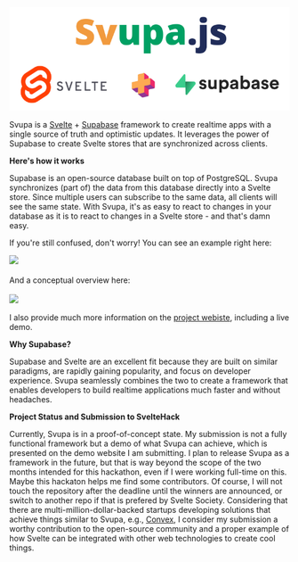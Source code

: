 <a href="https://svupa.vercel.app/">
<p  align="center">
<img src="./header.png">
</p>
</a>

Svupa is a [Svelte](https://svelte.dev/) + [Supabase](https://supabase.com/) framework to create realtime apps with a single source of truth and optimistic updates. It leverages the power of Supabase to create Svelte stores that are synchronized across clients.


<b>Here's how it works</b><br>

Supabase is an open-source database built on top of PostgreSQL. Svupa synchronizes (part of) the data from this database directly into a Svelte store. Since multiple users can subscribe to the same data, all clients will see the same state. With Svupa, it's as easy to react to changes in your database as it is to react to changes in a Svelte store - and that's damn easy.


If you're still confused, don't worry! You can see an example right here:

<img src="https://svupa.vercel.app/demo_hero.gif" height="380"><br><br>
And a conceptual overview here:
<br><br>
<img src="https://svupa.vercel.app/concept.png" height="380"><br>

I also provide much more information on the <a href="https://svupa.vercel.app/">project webiste</a>, including a live demo.

<b>Why Supabase?</b><br>

Supabase and Svelte are an excellent fit because they are built on similar paradigms, are rapidly gaining popularity, and focus on developer experience. Svupa seamlessly combines the two to create a framework that enables developers to build realtime applications much faster and without headaches.

<b>Project Status and Submission to SvelteHack</b><br>

Currently, Svupa is in a proof-of-concept state. My submission is not a fully functional framework but a demo of what Svupa can achieve, which is presented on the demo website I am submitting. I plan to release Svupa as a framework in the future, but that is way beyond the scope of the two months intended for this hackathon, even if I were working full-time on this. Maybe this hackaton helps me find some contributors. Of course, I will not touch the repository after the deadline until the winners are announced, or switch to another repo if that is prefered by Svelte Society. Considering that there are multi-million-dollar-backed startups developing solutions that achieve things similar to Svupa, e.g., <a href="https://www.convex.dev">Convex</a>, I consider my submission a worthy contribution to the open-source community and a proper example of how Svelte can be integrated with other web technologies to create cool things.
